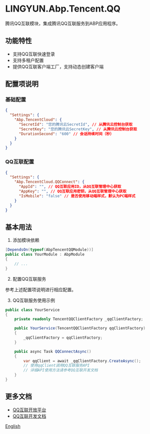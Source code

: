 # LINGYUN.Abp.Tencent.QQ

腾讯QQ互联模块，集成腾讯QQ互联服务到ABP应用程序。

## 功能特性

* 支持QQ互联快速登录
* 支持多租户配置
* 提供QQ互联客户端工厂，支持动态创建客户端

## 配置项说明

### 基础配置

```json
{
  "Settings": {
    "Abp.TencentCloud": {
      "SecretId": "您的腾讯云SecretId", // 从腾讯云控制台获取
      "SecretKey": "您的腾讯云SecretKey", // 从腾讯云控制台获取
      "DurationSecond": "600" // 会话持续时间（秒）
    }
  }
}
```

### QQ互联配置

```json
{
  "Settings": {
    "Abp.TencentCloud.QQConnect": {
      "AppId": "", // QQ互联应用ID，从QQ互联管理中心获取
      "AppKey": "", // QQ互联应用密钥，从QQ互联管理中心获取
      "IsMobile": "false" // 是否使用移动端样式，默认为PC端样式
    }
  }
}
```

## 基本用法

1. 添加模块依赖
```csharp
[DependsOn(typeof(AbpTencentQQModule))]
public class YourModule : AbpModule
{
    // ...
}
```

2. 配置QQ互联服务

参考上述配置项说明进行相应配置。

3. QQ互联服务使用示例
```csharp
public class YourService
{
    private readonly TencentQQClientFactory _qqClientFactory;

    public YourService(TencentQQClientFactory qqClientFactory)
    {
        _qqClientFactory = qqClientFactory;
    }

    public async Task QQConnectAsync()
    {
        var qqClient = await _qqClientFactory.CreateAsync();
        // 使用qqClient调用QQ互联服务API
        // 详细API使用方法请参考QQ互联开发文档
    }
}
```

## 更多文档

* [QQ互联开放平台](https://connect.qq.com/)
* [QQ互联开发文档](https://wiki.connect.qq.com/)

[English](./README.EN.md)
